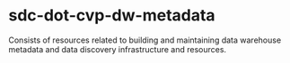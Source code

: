# sdc-dot-cvp-dw-metadata
Consists of resources related to building and maintaining data warehouse metadata and data discovery infrastructure and resources. 
